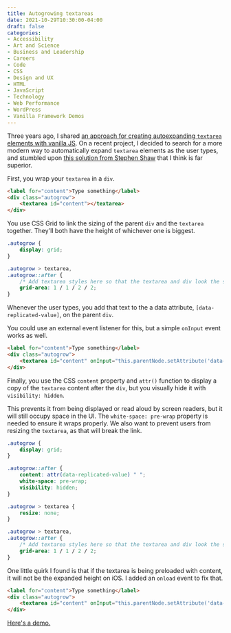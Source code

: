 ```yaml
---
title: Autogrowing textareas
date: 2021-10-29T10:30:00-04:00
draft: false
categories:
- Accessibility
- Art and Science
- Business and Leadership
- Careers
- Code
- CSS
- Design and UX
- HTML
- JavaScript
- Technology
- Web Performance
- WordPress
- Vanilla Framework Demos
---
```


Three years ago, I shared [an approach for creating autoexpanding `textarea` elements with vanilla JS](/automatically-expand-a-textarea-as-the-user-types-using-vanilla-javascript/). On a recent project, I decided to search for a more modern way to automatically expand `textarea` elements as the user types, and stumbled upon [this solution from Stephen Shaw](https://css-tricks.com/the-cleanest-trick-for-autogrowing-textareas/) that I think is far superior.

First, you wrap your `textarea` in a `div`.

```html
<label for="content">Type something</label>
<div class="autogrow">
	<textarea id="content"></textarea>
</div>
```

You use CSS Grid to link the sizing of the parent `div` and the `textarea` together. They'll both have the height of whichever one is biggest.

```css
.autogrow {
	display: grid;
}

.autogrow > textarea,
.autogrow::after {
	/* Add textarea styles here so that the textarea and div look the same */
	grid-area: 1 / 1 / 2 / 2;
}
```

Whenever the user types, you add that text to the a data attribute, `[data-replicated-value]`, on the parent `div`.

You could use an external event listener for this, but a simple `onInput` event works as well.

```html
<label for="content">Type something</label>
<div class="autogrow">
	<textarea id="content" onInput="this.parentNode.setAttribute('data-replicated-value', this.value)"></textarea>
</div>
```

Finally, you use the CSS `content` property and `attr()` function to display a copy of the `textarea` content after the `div`, but you visually hide it with `visibility: hidden`. 

This prevents it from being displayed or read aloud by screen readers, but it will still occupy space in the UI. The `white-space: pre-wrap` property is needed to ensure it wraps properly. We also want to prevent users from resizing the `textarea`, as that will break the link.

```css
.autogrow {
	display: grid;
}

.autogrow::after {
	content: attr(data-replicated-value) " ";
	white-space: pre-wrap;
	visibility: hidden;
}

.autogrow > textarea {
	resize: none;
}

.autogrow > textarea,
.autogrow::after {
	/* Add textarea styles here so that the textarea and div look the same */
	grid-area: 1 / 1 / 2 / 2;
}
```

One little quirk I found is that if the textarea is being preloaded with content, it will not be the expanded height on iOS. I added an `onload` event to fix that.

```html
<label for="content">Type something</label>
<div class="autogrow">
	<textarea id="content" onInput="this.parentNode.setAttribute('data-replicated-value', this.value)" onload="this.parentNode.setAttribute('data-replicated-value', this.value)"></textarea>
</div>
```

[Here's a demo.](https://codepen.io/cferdinandi/pen/ExvvbaW)